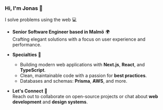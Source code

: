 ### Hi, I'm Jonas 👋

I solve problems using the web 💻

- **Senior Software Engineer based in Malmö** 🌍  
  Crafting elegant solutions with a focus on user experience and performance.

- **Specialties** 🚀

  - Building modern web applications with **Next.js**, **React**, and **TypeScript**.
  - Clean, maintainable code with a passion for **best practices**.
  - Databases and schemas: **Prisma**, **AWS**, and more.

- **Let's Connect** 🤝  
  Reach out to collaborate on open-source projects or chat about **web development** and **design systems**.

